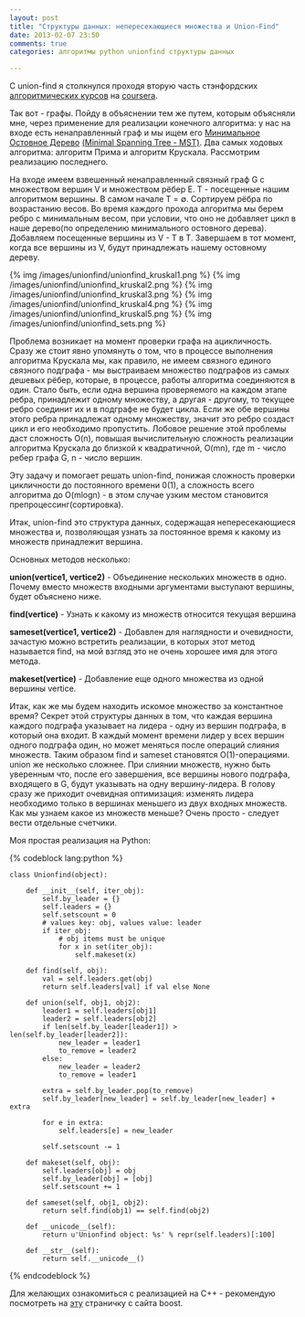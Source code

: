 ```yaml
---
layout: post
title: "Структуры данных: непересекающиеся множества и Union-Find"
date: 2013-02-07 23:50
comments: true
categories: алгоритмы python unionfind структуры данных

---
```

C union-find я столкнулся проходя вторую часть стэнфордских [алгоритмических курсов](https://www.coursera.org/course/algo2) на [coursera](https://www.coursera.org).

Так вот - графы. Пойду в объяснении тем же путем, которым объясняли мне, через применение для реализации конечного алгоритма: у нас на входе есть ненаправленный граф и мы ищем его [Минимальное Остовное Дерево](http://ru.wikipedia.org/wiki/%D0%9C%D0%B8%D0%BD%D0%B8%D0%BC%D0%B0%D0%BB%D1%8C%D0%BD%D0%BE%D0%B5_%D0%BE%D1%81%D1%82%D0%BE%D0%B2%D0%BD%D0%BE%D0%B5_%D0%B4%D0%B5%D1%80%D0%B5%D0%B2%D0%BE) [(Minimal Spanning Tree - MST)](http://en.wikipedia.org/wiki/Minimum_spanning_tree). Два самых ходовых алгоритма: алгоритм Прима и алгоритм Крускала. Рассмотрим реализацию последнего.

<!--more-->


На входе имеем взвешенный ненаправленный связный граф G c множеством вершин V и множеством рёбер E. T - посещенные нашим алгоритмом вершины. В самом начале T = ∅. Сортируем рёбра по возрастанию весов. Во время каждого прохода алгоритма мы берем ребро с минимальным весом, при условии, что оно не добавляет цикл в наше дерево(по определению минимального остовного дерева). Добавляем посещенные вершины из V - T в T. Завершаем в тот момент, когда все вершины из V, будут принадлежать нашему остовному дереву.


<!--![](../images/unionfind/unionfind_kruskal1.png)
![](../images/unionfind/unionfind_kruskal2.png)
![](../images/unionfind/unionfind_kruskal3.png)
![](../images/unionfind/unionfind_kruskal4.png)
![](../images/unionfind/unionfind_kruskal5.png)
![](../images/unionfind/unionfind_sets.png)
-->
{% img /images/unionfind/unionfind_kruskal1.png %}
{% img /images/unionfind/unionfind_kruskal2.png %}
{% img /images/unionfind/unionfind_kruskal3.png %}
{% img /images/unionfind/unionfind_kruskal4.png %}
{% img /images/unionfind/unionfind_kruskal5.png %}
{% img /images/unionfind/unionfind_sets.png %}


Проблема возникает на момент проверки графа на ацикличность. Сразу же стоит явно упомянуть о том, что в процессе выполнения алгоритма Крускала мы, как правило, не имеем связного единого связного подграфа - мы выстраиваем множество подграфов из самых дешевых рёбер, которые, в процессе, работы алгоритма соединяются в один. Стало быть, если одна вершина проверяемого на каждом этапе ребра, принадлежит одному множеству, а другая - другому, то текущее ребро соединит их и в подграфе не будет цикла. Если же обе вершины этого ребра принадлежат одному множеству, значит это ребро создаст цикл и его необходимо пропустить. Лобовое решение этой проблемы даст сложность O(n), повышая вычислительную сложность реализации алгоритма Крускала до близкой к квадратичной, O(mn), где m - число ребер графа G, n - число вершин.


Эту задачу и помогает решать union-find, понижая сложность проверки цикличности до постоянного времени 0(1), а сложность всего алгоритма до O(mlogn) - в этом случае узким местом становится препроцессинг(сортировка).


Итак, union-find это структура данных, содержащая непересекающиеся множества и, позволяющая узнать за постоянное время к какому из множеств принадлежит вершина.


Основных методов несколько:


**union(vertice1, vertice2)** - Объединение нескольких множеств в одно. Почему вместо множеств входными аргументами выступают вершины, будет объяснено ниже.


**find(vertice)** - Узнать к какому из множеств относится текущая вершина


**sameset(vertice1, vertice2)** - Добавлен для наглядности и очевидности, зачастую можно встретить реализации, в которых этот метод называется find, на мой взгляд это не очень хорошее имя для этого метода.


**makeset(vertice)** - Добавление еще одного множества из одной вершины vertice.


Итак, как же мы будем находить искомое множество за константное время? Секрет этой структуры данных в том, что каждая вершина каждого подграфа указывает на лидера - одну из вершин подграфа, в который она входит. В каждый момент времени лидер у всех вершин одного подграфа один, но может меняться после операций слияния множеств. Таким образом find и sameset становятся O(1)-операциями. union же несколько сложнее. При слиянии множеств, нужно быть уверенным что, после его завершения, все вершины нового подграфа, входящего в G, будут указывать на одну вершину-лидера. В голову сразу же приходит очевидная оптимизация: изменять лидера необходимо только в вершинах меньшего из двух входных множеств. Как мы узнаем какое из множеств меньше? Очень просто - следует вести отдельные счетчики.


Моя простая реализация на Python:

{% codeblock lang:python %}

    class Unionfind(object):

        def __init__(self, iter_obj):
            self.by_leader = {}
            self.leaders = {}
            self.setscount = 0
            # values key: obj, values value: leader
            if iter_obj:
                # obj items must be unique
                for x in set(iter_obj):
                    self.makeset(x)

        def find(self, obj):
            val = self.leaders.get(obj)
            return self.leaders[val] if val else None

        def union(self, obj1, obj2):
            leader1 = self.leaders[obj1]
            leader2 = self.leaders[obj2]
            if len(self.by_leader[leader1]) > len(self.by_leader[leader2]):
                new_leader = leader1
                to_remove = leader2
            else:
                new_leader = leader2
                to_remove = leader1

            extra = self.by_leader.pop(to_remove)
            self.by_leader[new_leader] = self.by_leader[new_leader] + extra

            for e in extra:
                self.leaders[e] = new_leader

            self.setscount -= 1

        def makeset(self, obj):
            self.leaders[obj] = obj
            self.by_leader[obj] = [obj]
            self.setscount += 1

        def sameset(self, obj1, obj2):
            return self.find(obj1) == self.find(obj2)

        def __unicode__(self):
            return u'Unionfind object: %s' % repr(self.leaders)[:100]

        def __str__(self):
            return self.__unicode__()

{% endcodeblock %}


Для желающих ознакомиться с реализацией на C++ - рекомендую посмотреть на [эту](http://www.boost.org/doc/libs/1_52_0/libs/graph/doc/incremental_components.html) страничку с сайта boost.
